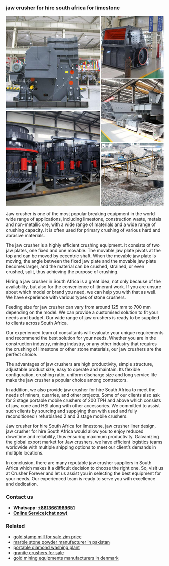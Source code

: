 <h3>jaw crusher for hire south africa for limestone</h3><img src='1706766832.jpg' alt=''><p>Jaw crusher is one of the most popular breaking equipment in the world wide range of applications, including limestone, construction waste, metals and non-metallic ore, with a wide range of materials and a wide range of crushing capacity. It is often used for primary crushing of various hard and abrasive materials.</p><p>The jaw crusher is a highly efficient crushing equipment. It consists of two jaw plates, one fixed and one movable. The movable jaw plate pivots at the top and can be moved by eccentric shaft. When the movable jaw plate is moving, the angle between the fixed jaw plate and the movable jaw plate becomes larger, and the material can be crushed, strained, or even crushed, split, thus achieving the purpose of crushing.</p><p>Hiring a jaw crusher in South Africa is a great idea, not only because of the availability, but also for the convenience of itinerant work. If you are unsure about which model or brand you need, we can help you with that as well. We have experience with various types of stone crushers.</p><p>Feeding size for jaw crusher can vary from around 125 mm to 700 mm depending on the model. We can provide a customised solution to fit your needs and budget. Our wide range of jaw crushers is ready to be supplied to clients across South Africa.</p><p>Our experienced team of consultants will evaluate your unique requirements and recommend the best solution for your needs. Whether you are in the construction industry, mining industry, or any other industry that requires the crushing of limestone or other stone materials, our jaw crushers are the perfect choice.</p><p>The advantages of jaw crushers are high productivity, simple structure, adjustable product size, easy to operate and maintain. Its flexible configuration, crushing ratio, uniform discharge size and long service life make the jaw crusher a popular choice among contractors.</p><p>In addition, we also provide jaw crusher for hire South Africa to meet the needs of miners, quarries, and other projects. Some of our clients also ask for 3 stage portable mobile crushers of 200 TPH and above which consists of jaw, cone and HSI along with other accessories. We committed to assist such clients by sourcing and supplying then with used and fully reconditioned / refurbished 2 and 3 stage mobile crushers.</p><p>Jaw crusher for hire South Africa for limestone, jaw crusher liner design, jaw crusher for hire South Africa would allow you to enjoy reduced downtime and reliability, thus ensuring maximum productivity. Galvanizing the global export market for Jaw crushers, we have efficient logistics teams worldwide with multiple shipping options to meet our client’s demands in multiple locations.</p><p>In conclusion, there are many reputable jaw crusher suppliers in South Africa which makes it a difficult decision to choose the right one. So, visit us at Crusher Forever and let us assist you in selecting the best equipment for your needs. Our experienced team is ready to serve you with excellence and dedication.</p><h3>Contact us</h3><ul><li><strong>Whatsapp:&nbsp;<a href="https://wa.me/8613661969651">+8613661969651</a></strong></li><li><a href="https://swt.shibang-china.com/?git&amp;zhl&amp;jaw crusher for hire south africa for limestone"><strong>Online Service(chat now)</strong></a></li></ul><h3>Related</h3><ul><li><a href='gold stamp mill for sale zim price.md'>gold stamp mill for sale zim price</a></li><li><a href='marble stone powder manufacturer in pakistan.md'>marble stone powder manufacturer in pakistan</a></li><li><a href='portable diamond washing plant.md'>portable diamond washing plant</a></li><li><a href='granite crushers for sale.md'>granite crushers for sale</a></li><li><a href='gold mining equipments manufacturers in denmark.md'>gold mining equipments manufacturers in denmark</a></li></ul>